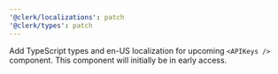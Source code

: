 ```yaml
---
'@clerk/localizations': patch
'@clerk/types': patch
---
```


Add TypeScript types and en-US localization for upcoming `<APIKeys />` component. This component will initially be in early access.
